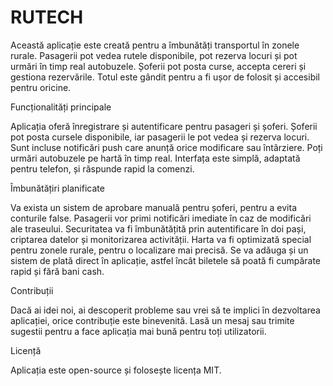 # RUTECH
Această aplicație este creată pentru a îmbunătăți transportul în zonele rurale. Pasagerii pot vedea rutele disponibile, pot rezerva locuri și pot urmări în timp real autobuzele. Șoferii pot posta curse, accepta cereri și gestiona rezervările. Totul este gândit pentru a fi ușor de folosit și accesibil pentru oricine.

Funcționalități principale

Aplicația oferă înregistrare și autentificare pentru pasageri și șoferi. Șoferii pot posta cursele disponibile, iar pasagerii le pot vedea și rezerva locuri. Sunt incluse notificări push care anunță orice modificare sau întârziere. Poți urmări autobuzele pe hartă în timp real. Interfața este simplă, adaptată pentru telefon, și răspunde rapid la comenzi.

Îmbunătățiri planificate

Va exista un sistem de aprobare manuală pentru șoferi, pentru a evita conturile false. Pasagerii vor primi notificări imediate în caz de modificări ale traseului. Securitatea va fi îmbunătățită prin autentificare în doi pași, criptarea datelor și monitorizarea activității. Harta va fi optimizată special pentru zonele rurale, pentru o localizare mai precisă. Se va adăuga și un sistem de plată direct în aplicație, astfel încât biletele să poată fi cumpărate rapid și fără bani cash.

Contribuții

Dacă ai idei noi, ai descoperit probleme sau vrei să te implici în dezvoltarea aplicației, orice contribuție este binevenită. Lasă un mesaj sau trimite sugestii pentru a face aplicația mai bună pentru toți utilizatorii.

Licență

Aplicația este open-source și folosește licența MIT.

